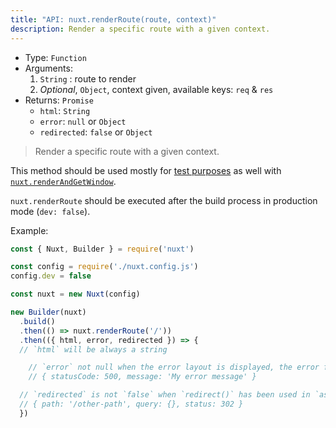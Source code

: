 ```yaml
---
title: "API: nuxt.renderRoute(route, context)"
description: Render a specific route with a given context.
---
```


- Type: `Function`
- Arguments:
  1. `String` : route to render
  2. *Optional*, `Object`, context given, available keys: `req` & `res`
- Returns: `Promise`
  - `html`: `String`
  - `error`: `null` or `Object`
  - `redirected`: `false` or `Object`

> Render a specific route with a given context.

This method should be used mostly for [test purposes](/guide/development-tools#end-to-end-testing) as well with [`nuxt.renderAndGetWindow`](/api/nuxt-render-and-get-window).

<div class="Alert Alert--orange">

`nuxt.renderRoute` should be executed after the build process in production mode (`dev: false`).

</div>

Example:

```js
const { Nuxt, Builder } = require('nuxt')

const config = require('./nuxt.config.js')
config.dev = false

const nuxt = new Nuxt(config)

new Builder(nuxt)
  .build()
  .then(() => nuxt.renderRoute('/'))
  .then(({ html, error, redirected }) => {
  // `html` will be always a string

    // `error` not null when the error layout is displayed, the error format is:
    // { statusCode: 500, message: 'My error message' }

  // `redirected` is not `false` when `redirect()` has been used in `asyncData()` or `fetch()`
  // { path: '/other-path', query: {}, status: 302 }
  })
```
